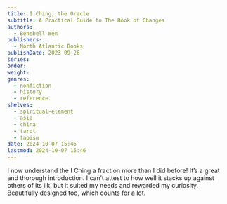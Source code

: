 ```yaml
---
title: I Ching, the Oracle
subtitle: A Practical Guide to The Book of Changes
authors:
  - Benebell Wen
publishers:
  - North Atlantic Books
publishDate: 2023-09-26
series: 
order: 
weight: 
genres:
  - nonfiction
  - history
  - reference
shelves:
  - spiritual-element
  - asia
  - china
  - tarot
  - taoism
date: 2024-10-07 15:46
lastmod: 2024-10-07 15:46
---
```

I now understand the I Ching a fraction more than I did before! It’s a great and thorough introduction. I can’t attest to how well it stacks up against others of its ilk, but it suited my needs and rewarded my curiosity. Beautifully designed too, which counts for a lot.
